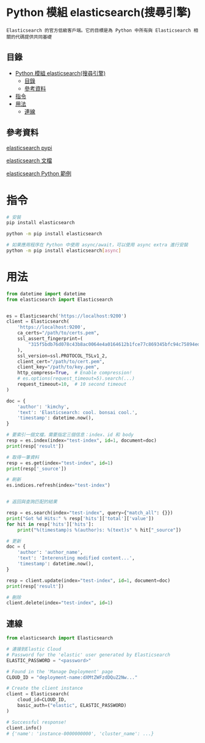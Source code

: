 # Python 模組 elasticsearch(搜尋引擎)

```
Elasticsearch 的官方低級客戶端。它的目標是為 Python 中所有與 Elasticsearch 相關的代碼提供共同基礎
```

## 目錄

- [Python 模組 elasticsearch(搜尋引擎)](#python-模組-elasticsearch搜尋引擎)
	- [目錄](#目錄)
	- [參考資料](#參考資料)
- [指令](#指令)
- [用法](#用法)
	- [連線](#連線)

## 參考資料

[elasticsearch pypi](https://pypi.org/project/elasticsearch/)

[elasticsearch 文檔](https://elasticsearch-py.readthedocs.io/en/v8.3.2/)

[elasticsearch Python 範例](https://www.elastic.co/guide/en/elasticsearch/client/python-api/current/examples.html)

# 指令

```bash
# 安裝
pip install elasticsearch

python -m pip install elasticsearch

# 如果應用程序在 Python 中使用 async/await，可以使用 async extra 進行安裝
python -m pip install elasticsearch[async]
```

# 用法

```Python
from datetime import datetime
from elasticsearch import Elasticsearch


es = Elasticsearch('https://localhost:9200')
client = Elasticsearch(
	'https://localhost:9200',
	ca_certs="/path/to/certs.pem",
	ssl_assert_fingerprint=(
        "315f5bdb76d078c43b8ac0064e4a0164612b1fce77c869345bfc94c75894edd3"
    ),
	ssl_version=ssl.PROTOCOL_TSLv1_2,
	client_cert="/path/to/cert.pem",
    client_key="/path/to/key.pem",
	http_compress=True,  # Enable compression!
	# es.options(request_timeout=5).search(...)
	request_timeout=10,  # 10 second timeout
)

doc = {
    'author': 'kimchy',
    'text': 'Elasticsearch: cool. bonsai cool.',
    'timestamp': datetime.now(),
}

# 要索引一個文檔，需要指定三個信息：index、id 和 body
resp = es.index(index="test-index", id=1, document=doc)
print(resp['result'])

# 取得一筆資料
resp = es.get(index="test-index", id=1)
print(resp['_source'])

# 刷新
es.indices.refresh(index="test-index")


# 返回與查詢匹配的結果

resp = es.search(index="test-index", query={"match_all": {}})
print("Got %d Hits:" % resp['hits']['total']['value'])
for hit in resp['hits']['hits']:
    print("%(timestamp)s %(author)s: %(text)s" % hit["_source"])

# 更新
doc = {
    'author': 'author_name',
    'text': 'Interensting modified content...',
    'timestamp': datetime.now(),
}

resp = client.update(index="test-index", id=1, document=doc)
print(resp['result'])

# 刪除
client.delete(index="test-index", id=1)
```

## 連線

```Python
from elasticsearch import Elasticsearch

# 連接到Elastic Cloud
# Password for the 'elastic' user generated by Elasticsearch
ELASTIC_PASSWORD = "<password>"

# Found in the 'Manage Deployment' page
CLOUD_ID = "deployment-name:dXMtZWFzdDQuZ2Nw..."

# Create the client instance
client = Elasticsearch(
    cloud_id=CLOUD_ID,
    basic_auth=("elastic", ELASTIC_PASSWORD)
)

# Successful response!
client.info()
# {'name': 'instance-0000000000', 'cluster_name': ...}
```
